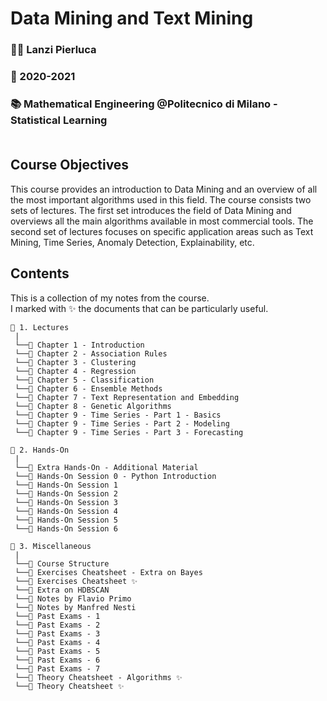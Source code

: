 # **Data Mining and Text Mining**
### 👨‍🏫  Lanzi Pierluca<br>
### 📅  2020-2021<br>
### 📚  Mathematical Engineering @Politecnico di Milano - Statistical Learning<br><br>

## **Course Objectives**
This course provides an introduction to Data Mining and an overview of all the most important algorithms used in this field. The course consists two sets of lectures. The first set introduces the field of Data Mining and overviews all the main algorithms available in most commercial tools. The second set of lectures focuses on specific application areas such as Text Mining, Time Series, Anomaly Detection, Explainability, etc.

## **Contents**
This is a collection of my notes from the course. <br>
I marked with ✨ the documents that can be particularly useful.

```
📂 1. Lectures
 |
 └──📜 Chapter 1 - Introduction
 └──📜 Chapter 2 - Association Rules
 └──📜 Chapter 3 - Clustering
 └──📜 Chapter 4 - Regression
 └──📜 Chapter 5 - Classification
 └──📜 Chapter 6 - Ensemble Methods
 └──📜 Chapter 7 - Text Representation and Embedding
 └──📜 Chapter 8 - Genetic Algorithms
 └──📜 Chapter 9 - Time Series - Part 1 - Basics
 └──📜 Chapter 9 - Time Series - Part 2 - Modeling
 └──📜 Chapter 9 - Time Series - Part 3 - Forecasting

📂 2. Hands-On
 |
 └──📜 Extra Hands-On - Additional Material
 └──📜 Hands-On Session 0 - Python Introduction
 └──📜 Hands-On Session 1
 └──📜 Hands-On Session 2
 └──📜 Hands-On Session 3
 └──📜 Hands-On Session 4
 └──📜 Hands-On Session 5
 └──📜 Hands-On Session 6

📂 3. Miscellaneous
 |
 └──📜 Course Structure
 └──📜 Exercises Cheatsheet - Extra on Bayes
 └──📜 Exercises Cheatsheet ✨
 └──📜 Extra on HDBSCAN
 └──📜 Notes by Flavio Primo
 └──📜 Notes by Manfred Nesti
 └──📜 Past Exams - 1
 └──📜 Past Exams - 2
 └──📜 Past Exams - 3
 └──📜 Past Exams - 4
 └──📜 Past Exams - 5
 └──📜 Past Exams - 6
 └──📜 Past Exams - 7
 └──📜 Theory Cheatsheet - Algorithms ✨
 └──📜 Theory Cheatsheet ✨
```

